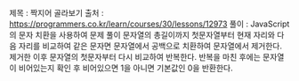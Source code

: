 제목 : 짝지어 골라보기
출처 : https://programmers.co.kr/learn/courses/30/lessons/12973
풀이 :
JavaScript의 문자 치환을 사용하여 문제 풀이
문자열의 총길이까지 첫문자열부터 현재 자리와 다음 자리를 비교하여 같은 문자면 문자열에서 공백으로 치환하여 문자열에서 제거한다.
제거한 이후 문자열의 첫문자부터 다시 비교하여 반복한다.
반복을 마친 후에는 문자열이 비어있는지 확인 후 비어있으면 1을 아니면 기본값인 0을 반환한다.

